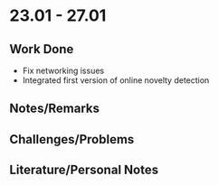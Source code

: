 # 23.01 - 27.01

## Work Done
- Fix networking issues
- Integrated first version of online novelty detection

## Notes/Remarks

## Challenges/Problems

## Literature/Personal Notes

